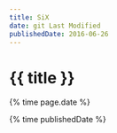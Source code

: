 ```yaml
---
title: SiX
date: git Last Modified
publishedDate: 2016-06-26
---
```


# {{ title }}

{% time page.date %}

{% time publishedDate %}
